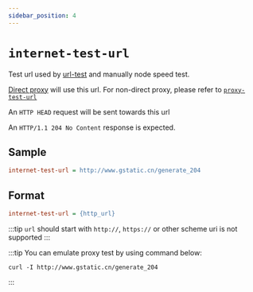 ```yaml
---
sidebar_position: 4
---
```


# `internet-test-url`

Test url used by [url-test](/docs/profile-format/proxygroup/auto) and manually node speed test.

[Direct proxy](/docs/profile-format/proxy/built-in-proxy/direct) will use this url. For non-direct proxy, please refer to [`proxy-test-url`](./proxy_test_url)

An `HTTP HEAD` request will be sent towards this url

An `HTTP/1.1 204 No Content` response is expected.

## Sample

```ini
internet-test-url = http://www.gstatic.cn/generate_204
```

## Format

```ini
internet-test-url = {http_url}
```

:::tip
`url` should start with `http://`, `https://` or other scheme uri is not supported
:::

:::tip
You can emulate proxy test by using command below:
```shell
curl -I http://www.gstatic.cn/generate_204
```
:::